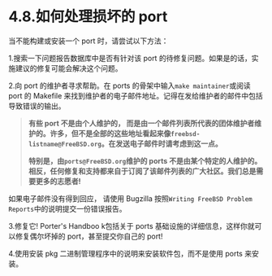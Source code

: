 # 4.8.如何处理损坏的 port

当不能构建或安装一个 port 时，请尝试以下方法：

1.搜索一下问题报告数据库中是否有针对该 port 的待修复问题。如果是的话，实施建议的修复可能会解决这个问题。

2.向 port 的维护者寻求帮助。在 ports 的骨架中输入`make maintainer`或阅读 port 的 Makefile 来找到维护者的电子邮件地址。记得在发给维护者的邮件中包括导致错误的输出。

>**有些 port 不是由个人维护的， 而是由一个邮件列表所代表的团体维护者维护的。许多，但不是全部的这些地址看起来像`freebsd-listname@FreeBSD.org`。在发送电子邮件时请考虑到这一点。**
>
>**特别是，由`ports@FreeBSD.org`维护的 ports 不是由某个特定的人维护的。相反，任何修复和支持都来自于订阅了该邮件列表的广大社区。我们总是需要更多的志愿者!**

如果电子邮件没有得到回应， 请使用 Bugzilla 按照`Writing FreeBSD Problem Reports`中的说明提交一份错误报告。

3.修复它! Porter's Handboo k包括关于 ports 基础设施的详细信息，这样你就可以修复偶尔坏掉的 port，甚至提交你自己的 port!

4.使用安装 pkg 二进制管理程序中的说明来安装软件包，而不是使用 ports 来安装。

